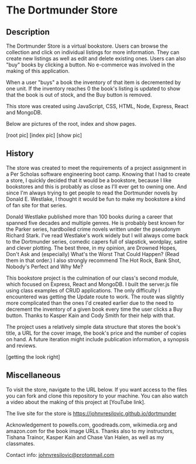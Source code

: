 # The Dortmunder Store

## Description
The Dortmunder Store is a virtual bookstore.  Users can browse the collection and click on individual listings for more information.  They can create new listings as well as edit and delete existing ones.  Users can also "buy" books by clicking a button.  No e-commerce was involved in the making of this application.

When a user "buys" a book the inventory of that item is decremented by one unit.  If the inventory reaches 0 the book's listing is updated to show that the book is out of stock, and the Buy button is removed.

This store was created using JavaScript, CSS, HTML, Node, Express, React and MongoDB.  

Below are pictures of the root, index and show pages.

[root pic]
[index pic]
[show pic]

## History
The store was created to meet the requirements of a project assignment in a Per Scholas software engineering boot camp.  Knowing that I had to create a store, I quickly decided that it would be a bookstore, because I like bookstores and this is probably as close as I'll ever get to owning one.  And since I'm always trying to get people to read the Dortmunder novels by Donald E. Westlake, I thought it would be fun to make my bookstore a kind of fan site for that series.

Donald Westlake published more than 100 books during a career that spanned five decades and multiple genres.  He is probably best known for the Parker series, hardboiled crime novels written under the pseudonym Richard Stark.  I've read Westlake's work widely but I will always come back to the Dortmunder series, comedic capers full of slapstick, wordplay, satire and clever plotting.  The best three, in my opinion, are Drowned Hopes, Don't Ask and (especially) What's the Worst That Could Happen?  (Read them in that order.)  I also strongly recommend The Hot Rock, Bank Shot, Nobody's Perfect and Why Me?  

This bookstore project is the culmination of our class's second module, which focused on Express, React and MongoDB.  I built the server.js file using class examples of CRUD applications.  The only difficulty I encountered was getting the Update route to work.  The route was slightly more complicated than the ones I'd created earlier due to the need to decrement the inventory of a given book every time the user clicks a Buy button.  Thanks to Kasper Kain and Cody Smith for their help with that.

The project uses a relatively simple data structure that stores the book's title, a URL for the cover image, the book's price and the number of copies on hand.  A future iteration might include publication information, a synopsis and reviews.

[getting the look right]

## Miscellaneous
To visit the store, navigate to the URL below.  If you want access to the files you can fork and clone this repository to your machine.  You can also watch a video about the making of this project at [YouTube link].

The live site for the store is https://johnvresilovic.github.io/dortmunder

Acknowledgement to powells.com, goodreads.com, wikimedia.org and amazon.com for the book image URLs.  Thanks also to my instructors, Tishana Trainor, Kasper Kain and Chase Van Halen, as well as my classmates.

Contact info: johnvresilovic@protonmail.com